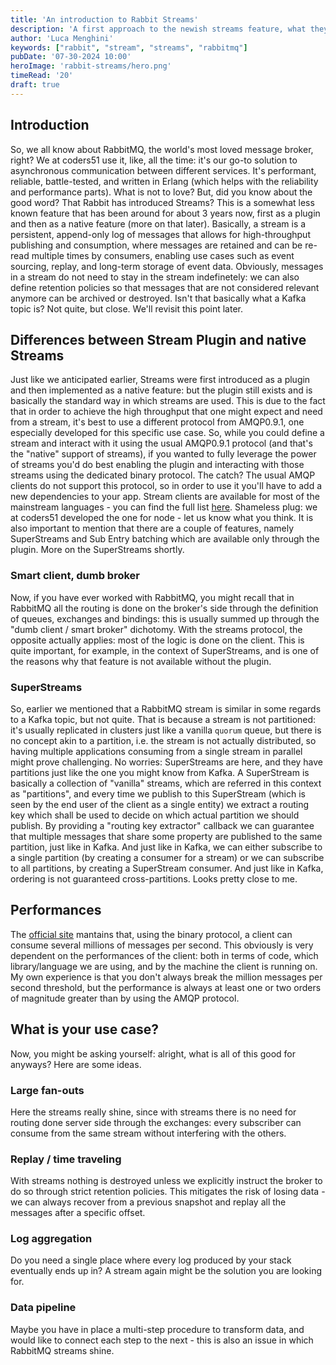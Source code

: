 ```yaml
---
title: 'An introduction to Rabbit Streams'
description: 'A first approach to the newish streams feature, what they are and how to use them'
author: 'Luca Menghini'
keywords: ["rabbit", "stream", "streams", "rabbitmq"]
pubDate: '07-30-2024 10:00'
heroImage: 'rabbit-streams/hero.png'
timeRead: '20'
draft: true
---
```


## Introduction
So, we all know about RabbitMQ, the world's most loved message broker, right? We at coders51 use it, like, all the time: it's our go-to solution to asynchronous communication between different services. It's performant, reliable, battle-tested, and written in Erlang (which helps with the reliability and performance parts). What is not to love?
But, did you know about the good word? That Rabbit has introduced Streams?
This is a somewhat less known feature that has been around for about 3 years now, first as a plugin and then as a native feature (more on that later).
Basically, a stream is a persistent, append-only log of messages that allows for high-throughput publishing and consumption, where messages are retained and can be re-read multiple times by consumers, enabling use cases such as event sourcing, replay, and long-term storage of event data. Obviously, messages in a stream do not need to stay in the stream indefinetely: we can also define retention policies so that messages that are not considered relevant anymore can be archived or destroyed.
Isn't that basically what a Kafka topic is? Not quite, but close. We'll revisit this point later.

## Differences between Stream Plugin and native Streams
Just like we anticipated earlier, Streams were first introduced as a plugin and then implemented as a native feature: but the plugin still exists and is basically the standard way in which streams are used.
This is due to the fact that in order to achieve the high throughput that one might expect and need from a stream, it's best to use a different protocol from AMQP0.9.1, one especially developed for this specific use case.
So, while you could define a stream and interact with it using the usual AMQP0.9.1 protocol (and that's the "native" support of streams), if you wanted to fully leverage the power of streams you'd do best enabling the plugin and interacting with those streams using the dedicated binary protocol.
The catch? The usual AMQP clients do not support this protocol, so in order to use it you'll have to add a new dependencies to your app. Stream clients are available for most of the mainstream languages - you can find the full list [here](https://www.rabbitmq.com/docs/stream).
Shameless plug: we at coders51 developed the one for node - let us know what you think.
It is also important to mention that there are a couple of features, namely SuperStreams and Sub Entry batching which are available only through the plugin. More on the SuperStreams shortly.

### Smart client, dumb broker
Now, if you have ever worked with RabbitMQ, you might recall that in RabbitMQ all the routing is done on the broker's side through the definition of queues, exchanges and bindings: this is usually summed up through the "dumb client / smart broker" dichotomy. With the streams protocol, the opposite actually applies: most of the logic is done on the client. This is quite important, for example, in the context of SuperStreams, and is one of the reasons why that feature is not available without the plugin.

### SuperStreams
So, earlier we mentioned that a RabbitMQ stream is similar in some regards to a Kafka topic, but not quite. That is because a stream is not partitioned: it's usually replicated in clusters just like a vanilla `quorum` queue, but there is no concept akin to a partition, i.e. the stream is not actually distributed, so having multiple applications consuming from a single stream in parallel might prove challenging.
No worries: SuperStreams are here, and they have partitions just like the one you might know from Kafka. 
A SuperStream is basically a collection of "vanilla" streams, which are referred in this context as "partitions", and every time we publish to this SuperStream (which is seen by the end user of the client as a single entity) we extract a routing key which shall be used to decide on which actual partition we should publish. By providing a "routing key extractor" callback we can guarantee that multiple messages that share some property are published to the same partition, just like in Kafka. And just like in Kafka, we can either subscribe to a single partition (by creating a consumer for a stream) or we can subscribe to all partitions, by creating a SuperStream consumer. And just like in Kafka, ordering is not guaranteed cross-partitions. Looks pretty close to me.

## Performances
The [official site](https://www.rabbitmq.com/docs/stream-core-plugin-comparison) mantains that, using the binary protocol, a client can consume several millions of messages per second. This obviously is very dependent on the performances of the client: both in terms of code, which library/language we are using, and by the machine the client is running on. My own experience is that you don't always break the million messages per second threshold, but the performance is always at least one or two orders of magnitude greater than by using the AMQP protocol.

## What is your use case?
Now, you might be asking yourself: alright, what is all of this good for anyways? Here are some ideas.

### Large fan-outs
Here the streams really shine, since with streams there is no need for routing done server side through the exchanges: every subscriber can consume from the same stream without interfering with the others.

### Replay / time traveling
With streams nothing is destroyed unless we explicitly instruct the broker to do so through strict retention policies. This mitigates the risk of losing data - we can always recover from a previous snapshot and replay all the messages after a specific offset.

### Log aggregation
Do you need a single place where every log produced by your stack eventually ends up in? A stream again might be the solution you are looking for.

### Data pipeline
Maybe you have in place a multi-step procedure to transform data, and would like to connect each step to the next - this is also an issue in which RabbitMQ streams shine.



